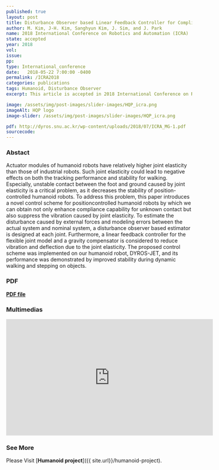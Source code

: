 ```yaml
---
published: true
layout: post
title: Disturbance Observer based Linear Feedback Controller for Compliant Motion of Humanoid Robot
author: M. Kim, J-H. Kim, Sanghyun Kim, J. Sim, and J. Park
name: 2018 International Conference on Robotics and Automation (ICRA)
state: accepted 
year: 2018
vol: 
issue: 
pp: 
type: International_conference
date:   2018-05-22 7:00:00 -0400
permalink: /ICRA2018
categories: publications
tags: Humanoid, Disturbance Observer
excerpt: This article is accepted in 2018 International Conference on Robotics and Automation (ICRA).

image: /assets/img/post-images/slider-images/HQP_icra.png
imageAlt: HQP logo
image-slider: /assets/img/post-images/slider-images/HQP_icra.png

pdf: http://dyros.snu.ac.kr/wp-content/uploads/2018/07/ICRA_MG-1.pdf
sourcecode: 
---
```


### Abstact 
Actuator modules of humanoid robots have relatively higher joint elasticity than those of industrial robots.
Such joint elasticity could lead to negative effects on both the tracking performance and stability for walking. Especially,
unstable contact between the foot and ground caused by joint elasticity is a critical problem, as it decreases the stability of
position-controlled humanoid robots. To address this problem, this paper introduces a novel control scheme for positioncontrolled
humanoid robots by which we can obtain not only enhance compliance capability for unknown contact but also
suppress the vibration caused by joint elasticity. To estimate the disturbance caused by external forces and modeling errors
between the actual system and nominal system, a disturbance observer based estimator is designed at each joint. Furthermore,
a linear feedback controller for the flexible joint model and a gravity compensator is considered to reduce vibration and
deflection due to the joint elasticity. The proposed control scheme was implemented on our humanoid robot, DYROS-JET,
and its performance was demonstrated by improved stability during dynamic walking and stepping on objects.

### PDF 
[**PDF file**](http://dyros.snu.ac.kr/wp-content/uploads/2018/07/ICRA_MG-1.pdf)


### Multimedias
<div class="row projects-display">
    <div class="twelve columns images">
        <div class="video-container">
            <iframe width="560" height="315" src="https://www.youtube.com/embed/LHGxx0M9ijs" frameborder="0" allowfullscreen></iframe>
        </div>
    </div>
</div>

### See More
Please Visit [**Humanoid project**]({{ site.url}}/humanoid-project).



